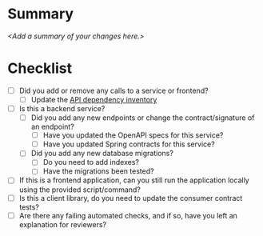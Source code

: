 # Summary

_\<Add a summary of your changes here.\>_

# Checklist
- [ ] Did you add or remove any calls to a service or frontend?
    - [ ] Update the [API dependency inventory](https://docs.google.com/spreadsheets/d/13fPp3PlnJfcm44PhAw6PdRBhyMhc_FfDIyhcXh_nh5M/edit#gid=1676052919)
- [ ] Is this a backend service?
    - [ ] Did you add any new endpoints or change the contract/signature of an endpoint?
    	- [ ] Have you updated the OpenAPI specs for this service?
    	- [ ] Have you updated Spring contracts for this service?
    - [ ] Did you add any new database migrations?
    	- [ ] Do you need to add indexes?
	    - [ ] Have the migrations been tested?
- [ ] If this is a frontend application, can you still run the application locally using the provided script/command?
- [ ] Is this a client library, do you need to update the consumer contract tests?
- [ ] Are there any failing automated checks, and if so, have you left an explanation for reviewers?
